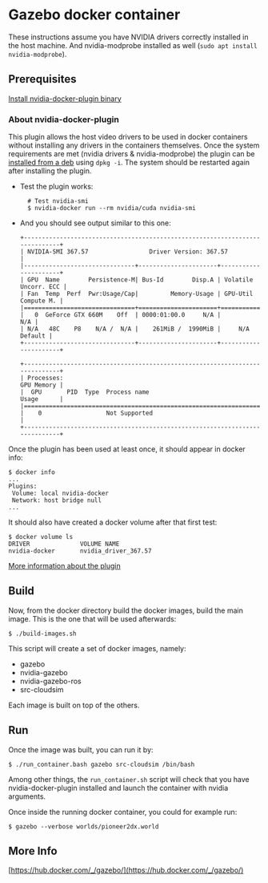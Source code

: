 # Gazebo docker container

These instructions assume you have NVIDIA drivers correctly installed in the host
machine. And nvidia-modprobe installed as well (`sudo apt install nvidia-modprobe`).

## Prerequisites

[Install nvidia-docker-plugin binary](https://github.com/NVIDIA/nvidia-docker/wiki/Installation)

### About nvidia-docker-plugin
This plugin allows the host video drivers to be used in docker containers
without installing any drivers in the containers themselves.
Once the system requirements are met (nvidia drivers & nvidia-modprobe)
the plugin can be
[installed from a deb](https://github.com/NVIDIA/nvidia-docker/releases)
using `dpkg -i`.
The system should be restarted again after installing the plugin.

* Test the plugin works:

        # Test nvidia-smi
        $ nvidia-docker run --rm nvidia/cuda nvidia-smi

* And you should see output similar to this one:

    ```
    +-----------------------------------------------------------------------------+
    | NVIDIA-SMI 367.57                 Driver Version: 367.57                    |
    |-------------------------------+----------------------+----------------------+
    | GPU  Name        Persistence-M| Bus-Id        Disp.A | Volatile Uncorr. ECC |
    | Fan  Temp  Perf  Pwr:Usage/Cap|         Memory-Usage | GPU-Util  Compute M. |
    |===============================+======================+======================|
    |   0  GeForce GTX 660M    Off  | 0000:01:00.0     N/A |                  N/A |
    | N/A   48C    P8    N/A /  N/A |    261MiB /  1990MiB |     N/A      Default |
    +-------------------------------+----------------------+----------------------+

    +-----------------------------------------------------------------------------+
    | Processes:                                                       GPU Memory |
    |  GPU       PID  Type  Process name                               Usage      |
    |=============================================================================|
    |    0                  Not Supported                                         |
    +-----------------------------------------------------------------------------+
    ```

Once the plugin has been used at least once, it should appear in docker info:

```
$ docker info
...
Plugins:
 Volume: local nvidia-docker
 Network: host bridge null
...
```

It should also have created a docker volume after that first test:

```
$ docker volume ls
DRIVER              VOLUME NAME
nvidia-docker       nvidia_driver_367.57
```

[More information about the plugin](https://github.com/NVIDIA/nvidia-docker/wiki/nvidia-docker-plugin)


## Build
Now, from the docker directory build the docker images, build the main image.
This is the one that will be used afterwards:
```
$ ./build-images.sh
```
This script will create a set of docker images, namely:

* gazebo
* nvidia-gazebo
* nvidia-gazebo-ros
* src-cloudsim

Each image is built on top of the others.

## Run
Once the image was built, you can run it by:
```
$ ./run_container.bash gazebo src-cloudsim /bin/bash
```
Among other things, the `run_container.sh` script will check that you have nvidia-docker-plugin installed
and launch the container with nvidia arguments.

Once inside the running docker container, you could for example run:
```
$ gazebo --verbose worlds/pioneer2dx.world
```

## More Info
[https://hub.docker.com/_/gazebo/](https://hub.docker.com/_/gazebo/)
